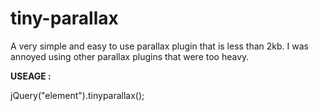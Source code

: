 # tiny-parallax
A very simple and easy to use parallax plugin that is less than 2kb. I was annoyed using other parallax plugins that were too heavy. 




<b>USEAGE :</b>

jQuery("element").tinyparallax();
